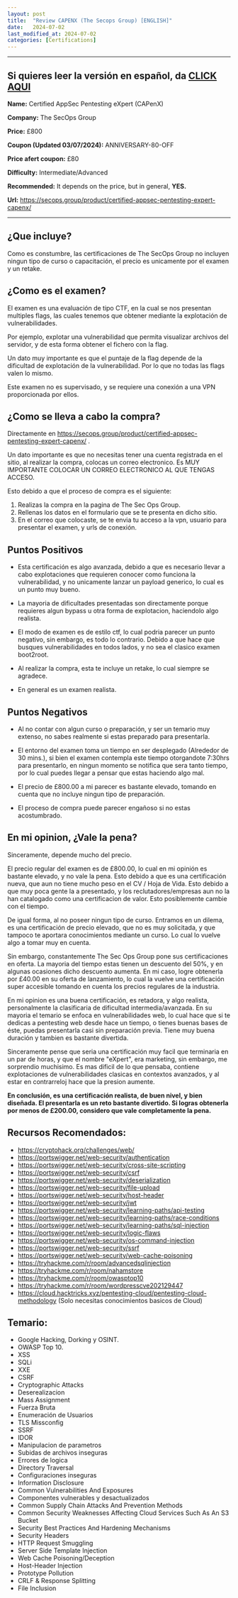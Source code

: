 ```yaml
---
layout: post
title:  "Review CAPENX (The Secops Group) [ENGLISH]"
date:   2024-07-02
last_modified_at: 2024-07-02
categories: [Certifications]
---
```


---

**Si quieres leer la versión en español, da [CLICK AQUI][click-here]**
---

**Name:** Certified AppSec Pentesting eXpert (CAPenX)

**Company:** The SecOps Group

**Price:** £800

**Coupon (Updated 03/07/2024):** ANNIVERSARY-80-OFF

**Price afert coupon:** £80

**Difficulty:** Intermediate/Advanced

**Recommended:** It depends on the price, but in general, **YES.**

**Url:** https://secops.group/product/certified-appsec-pentesting-expert-capenx/

---



## ¿Que incluye?

Como es constumbre, las certificaciones de The SecOps Group no incluyen ningun tipo de curso o capacitación, el precio es unicamente por el examen y un retake.


## ¿Como es el examen?

El examen es una evaluación de tipo CTF, en la cual se nos presentan multiples flags, las cuales tenemos que obtener mediante la explotación de vulnerabilidades.

Por ejemplo, explotar una vulnerabilidad que permita visualizar archivos del servidor, y de esta forma obtener el fichero con la flag.

Un dato muy importante es que el puntaje de la flag depende de la dificultad de explotación de la vulnerabilidad. Por lo que no todas las flags valen lo mismo.

Este examen no es supervisado, y se requiere una conexión a una VPN proporcionada por ellos.


## ¿Como se lleva a cabo la compra?

Directamente en https://secops.group/product/certified-appsec-pentesting-expert-capenx/ .

Un dato importante es que no necesitas tener una cuenta registrada en el sitio, al realizar la compra, colocas un correo electronico. Es MUY IMPORTANTE COLOCAR UN CORREO ELECTRONICO AL QUE TENGAS ACCESO.

Esto debido a que el proceso de compra es el siguiente:

1. Realizas la compra en la pagina de The Sec Ops Group.
2. Rellenas los datos en el formulario que se te presenta en dicho sitio.
3. En el correo que colocaste, se te envia tu acceso a la vpn, usuario para presentar el examen, y urls de conexión.

## Puntos Positivos

* Esta certificación es algo avanzada, debido a que es necesario llevar a cabo explotaciones que requieren conocer como funciona la vulnerabilidad, y no unicamente lanzar un payload generico, lo cual es un punto muy bueno.

* La mayoria de dificultades presentadas son directamente porque requieres algun bypass u otra forma de explotacion, haciendolo algo realista.

* El modo de examen es de estilo ctf, lo cual podria parecer un punto negativo, sin embargo, es todo lo contrario. Debido a que hace que busques vulnerabilidades en todos lados, y no sea el clasico examen boot2root.

* Al realizar la compra, esta te incluye un retake, lo cual siempre se agradece.

* En general es un examen realista.

## Puntos Negativos

* Al no contar con algun curso o preparación, y ser un temario muy extenso, no sabes realmente si estas preparado para presentarla.

* El entorno del examen toma un tiempo en ser desplegado (Alrededor de 30 mins.), si bien el examen contempla este tiempo otorgandote 7:30hrs para presentarlo, en ningun momento se notifica que sera tanto tiempo, por lo cual puedes llegar a pensar que estas haciendo algo mal.

* El precio de £800.00 a mi parecer es bastante elevado, tomando en cuenta que no incluye ningun tipo de preparación.

* El proceso de compra puede parecer engañoso si no estas acostumbrado.

## En mi opinion, ¿Vale la pena?

Sinceramente, depende mucho del precio.

El precio regular del examen es de £800.00, lo cual en mi opinión es bastante elevado, y no vale la pena. Esto debido a que es una certificación nueva, que aun no tiene mucho peso en el CV / Hoja de Vida. Esto debido a que muy poca gente la a presentado, y los reclutadores/empresas aun no la han catalogado como una certificacion de valor. Esto posiblemente cambie con el tiempo.

De igual forma, al no poseer ningun tipo de curso. Entramos en un dilema, es una certificación de precio elevado, que no es muy solicitada, y que tampoco te aportara conocimientos mediante un curso. Lo cual lo vuelve algo a tomar muy en cuenta.

Sin embargo, constantemente The Sec Ops Group pone sus certificaciones en oferta. La mayoria del tiempo estas tienen un descuento del 50%, y en algunas ocasiones dicho descuento aumenta. En mi caso, logre obtenerla por £40.00 en su oferta de lanzamiento, lo cual la vuelve una certificación super accesible tomando en cuenta los precios regulares de la industria.

En mi opinion es una buena certificación, es retadora, y algo realista, personalmente la clasificaria de dificultad intermedia/avanzada. En su mayoria el temario se enfoca en vulnerabilidades web, lo cual hace que si te dedicas a pentesting web desde hace un tiempo, o tienes buenas bases de éste, puedas presentarla casi sin preparación previa. Tiene muy buena duración y tambien es bastante divertida.

Sinceramente pense que seria una certificación muy facil que terminaria en un par de horas, y que el nombre "eXpert", era marketing, sin embargo, me sorprendio muchisimo. Es mas dificil de lo que pensaba, contiene explotaciones de vulnerabilidades clasicas en contextos avanzados, y al estar en contrarreloj hace que la presion aumente.

**En conclusión, es una certificación realista, de buen nivel, y bien diseñada. El presentarla es un reto bastante divertido. Si logras obtenerla por menos de £200.00, considero que vale completamente la pena.**

## Recursos Recomendados:

* https://cryptohack.org/challenges/web/
* https://portswigger.net/web-security/authentication
* https://portswigger.net/web-security/cross-site-scripting
* https://portswigger.net/web-security/csrf
* https://portswigger.net/web-security/deserialization
* https://portswigger.net/web-security/file-upload
* https://portswigger.net/web-security/host-header
* https://portswigger.net/web-security/jwt
* https://portswigger.net/web-security/learning-paths/api-testing
* https://portswigger.net/web-security/learning-paths/race-conditions
* https://portswigger.net/web-security/learning-paths/sql-injection
* https://portswigger.net/web-security/logic-flaws
* https://portswigger.net/web-security/os-command-injection
* https://portswigger.net/web-security/ssrf
* https://portswigger.net/web-security/web-cache-poisoning
* https://tryhackme.com/r/room/advancedsqlinjection
* https://tryhackme.com/r/room/nahamstore
* https://tryhackme.com/r/room/owasptop10
* https://tryhackme.com/r/room/wordpresscve202129447
* https://cloud.hacktricks.xyz/pentesting-cloud/pentesting-cloud-methodology (Solo necesitas conocimientos basicos de Cloud)

## Temario:

* Google Hacking, Dorking y OSINT.
* OWASP Top 10.
* XSS
* SQLi
* XXE
* CSRF
* Cryptographic Attacks
* Deserealizacion
* Mass Assignment
* Fuerza Bruta
* Enumeración de Usuarios
* TLS Missconfig
* SSRF
* IDOR
* Manipulacion de parametros
* Subidas de archivos inseguras
* Errores de logica
* Directory Traversal
* Configuraciones inseguras
* Information Disclosure
* Common Vulnerabilities And Exposures
* Componentes vulnerables y desactualizados
* Common Supply Chain Attacks And Prevention Methods
* Common Security Weaknesses Affecting Cloud Services Such As An S3 Bucket
* Security Best Practices And Hardening Mechanisms
* Security Headers
* HTTP Request Smuggling
* Server Side Template Injection
* Web Cache Poisoning/Deception
* Host-Header Injection
* Prototype Pollution
* CRLF & Response Splitting
* File Inclusion

[click-here]: https://k3vzz.com/blog/2024/07/02/review-capenx-español
